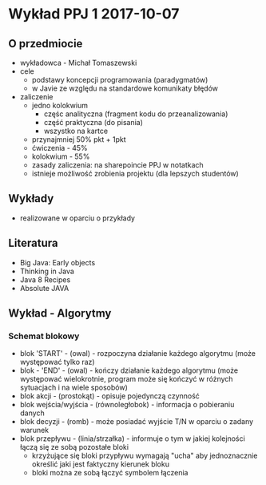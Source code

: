 # Wykład PPJ 1 2017-10-07

## O przedmiocie

- wykładowca - Michał Tomaszewski
- cele
	- podstawy koncepcji programowania (paradygmatów)
	- w Javie ze względu na standardowe komunikaty błędów
- zaliczenie
	- jedno kolokwium
		- częśc analityczna (fragment kodu do przeanalizowania)
		- część praktyczna (do pisania)
		- wszystko na kartce
	- przynajmniej 50% pkt + 1pkt
	- ćwiczenia - 45%
	- kolokwium - 55%
	- zasady zaliczenia: na sharepoincie PPJ w notatkach
	- istnieje możliwość zrobienia projektu (dla lepszych studentów)

## Wykłady

- realizowane w oparciu o przykłady

## Literatura

- Big Java: Early objects
- Thinking in Java
- Java 8 Recipes
- Absolute JAVA

## Wykład - Algorytmy

### Schemat blokowy
- blok 'START' - (owal) - rozpoczyna działanie każdego algorytmu (może występować tylko raz)
- blok - 'END' - (owal) - kończy działanie każdego algorytmu (może występować wielokrotnie, program może się kończyć w różnych sytuacjach i na wiele sposobów)
- blok akcji - (prostokąt) - opisuje pojedynczą czynność
- blok wejścia/wyjścia - (równoległobok) - informacja o pobieraniu danych
- blok decyzji - (romb) - może posiadać wyjście T/N w oparciu o zadany warunek
- blok przepływu - (linia/strzałka) - informuje o tym w jakiej kolejności łączą się ze sobą pozostałe bloki
	- krzyżujące się bloki przypływu wymagają "ucha" aby jednoznacznie określić jaki jest faktyczny kierunek bloku
	- bloki można ze sobą łączyć symbolem łączenia
